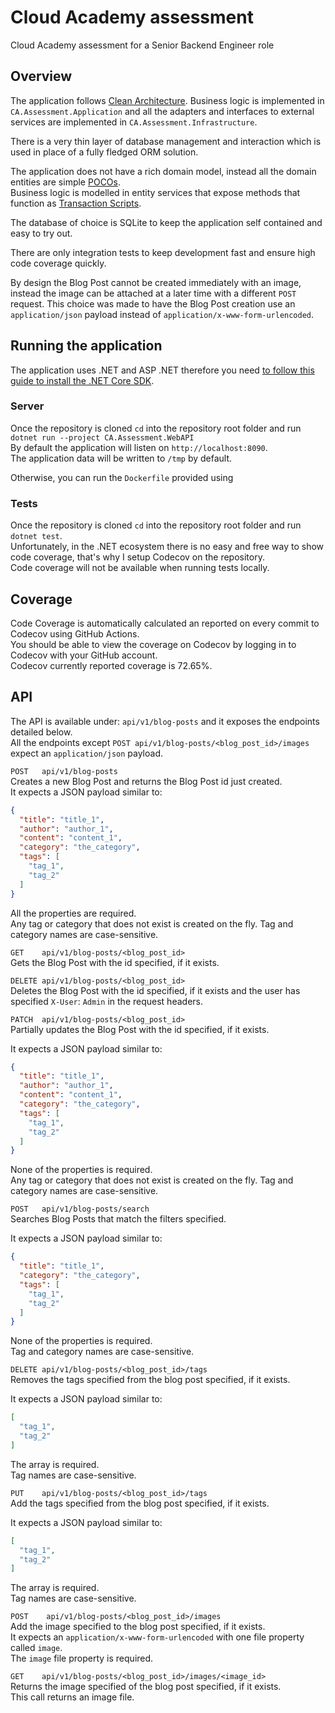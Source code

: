 # Cloud Academy assessment

Cloud Academy assessment for a Senior Backend Engineer role

## Overview

The application
follows [Clean Architecture](https://blog.cleancoder.com/uncle-bob/2012/08/13/the-clean-architecture.html). Business
logic is implemented in `CA.Assessment.Application` and all the adapters and interfaces to external services are
implemented in `CA.Assessment.Infrastructure`.

There is a very thin layer of database management and interaction which is used in place of a fully fledged ORM
solution.

The application does not have a rich domain model, instead all the domain entities are
simple [POCOs](https://en.wikipedia.org/wiki/Plain_old_CLR_object).  
Business logic is modelled in entity services that expose methods that function
as [Transaction Scripts](https://martinfowler.com/eaaCatalog/transactionScript.html).

The database of choice is SQLite to keep the application self contained and easy to try out.

There are only integration tests to keep development fast and ensure high code coverage quickly.

By design the Blog Post cannot be created immediately with an image, instead the image can be attached at a later time
with a different `POST` request. This choice was made to have the Blog Post creation use an `application/json` payload
instead of `application/x-www-form-urlencoded`.

## Running the application

The application uses .NET and ASP .NET therefore you
need [to follow this guide to install the .NET Core SDK](https://docs.microsoft.com/en-us/dotnet/core/install/linux).

### Server

Once the repository is cloned `cd` into the repository root folder and run `dotnet run --project CA.Assessment.WebAPI`  
By default the application will listen on `http://localhost:8090`.  
The application data will be written to `/tmp` by default.

Otherwise, you can run the `Dockerfile` provided using 

### Tests

Once the repository is cloned `cd` into the repository root folder and run `dotnet test`.  
Unfortunately, in the .NET ecosystem there is no easy and free way to show code coverage, that's why I setup Codecov on
the repository.  
Code coverage will not be available when running tests locally.

## Coverage

Code Coverage is automatically calculated an reported on every commit to Codecov using GitHub Actions.  
You should be able to view the coverage on Codecov by logging in to Codecov with your GitHub account.  
Codecov currently reported coverage is 72.65%.

## API

The API is available under: `api/v1/blog-posts` and it exposes the endpoints detailed below.  
All the endpoints except `POST api/v1/blog-posts/<blog_post_id>/images` expect an `application/json` payload.

`POST   api/v1/blog-posts`  
Creates a new Blog Post and returns the Blog Post id just created.  
It expects a JSON payload similar to:

```json
{
  "title": "title_1",
  "author": "author_1",
  "content": "content_1",
  "category": "the_category",
  "tags": [
    "tag_1",
    "tag_2"
  ]
}
```

All the properties are required.  
Any tag or category that does not exist is created on the fly. Tag and category names are case-sensitive.

`GET    api/v1/blog-posts/<blog_post_id>`  
Gets the Blog Post with the id specified, if it exists.

`DELETE api/v1/blog-posts/<blog_post_id>`  
Deletes the Blog Post with the id specified, if it exists and the user has specified `X-User`: `Admin` in the request
headers.

`PATCH  api/v1/blog-posts/<blog_post_id>`  
Partially updates the Blog Post with the id specified, if it exists.

It expects a JSON payload similar to:

```json
{
  "title": "title_1",
  "author": "author_1",
  "content": "content_1",
  "category": "the_category",
  "tags": [
    "tag_1",
    "tag_2"
  ]
}
```

None of the properties is required.  
Any tag or category that does not exist is created on the fly. Tag and category names are case-sensitive.

`POST   api/v1/blog-posts/search`  
Searches Blog Posts that match the filters specified.

It expects a JSON payload similar to:

```json
{
  "title": "title_1",
  "category": "the_category",
  "tags": [
    "tag_1",
    "tag_2"
  ]
}
```

None of the properties is required.  
Tag and category names are case-sensitive.

`DELETE api/v1/blog-posts/<blog_post_id>/tags`  
Removes the tags specified from the blog post specified, if it exists.

It expects a JSON payload similar to:

```json
[
  "tag_1",
  "tag_2"
]
```

The array is required.  
Tag names are case-sensitive.

`PUT    api/v1/blog-posts/<blog_post_id>/tags`  
Add the tags specified from the blog post specified, if it exists.

It expects a JSON payload similar to:

```json
[
  "tag_1",
  "tag_2"
]
```

The array is required.  
Tag names are case-sensitive.

`POST    api/v1/blog-posts/<blog_post_id>/images`  
Add the image specified to the blog post specified, if it exists.   
It expects an `application/x-www-form-urlencoded` with one file property called `image`.  
The `image` file property is required.

`GET    api/v1/blog-posts/<blog_post_id>/images/<image_id>`  
Returns the image specified of the blog post specified, if it exists.  
This call returns an image file.